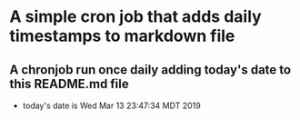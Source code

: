A simple cron job that adds daily timestamps to markdown file
============================================================
## A chronjob run once daily adding today's date to this README.md file
* today's date is Wed Mar 13 23:47:34 MDT 2019
